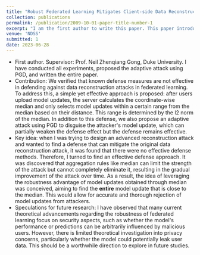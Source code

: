 ```yaml
---
title: "Robust Federated Learning Mitigates Client-side Data Reconstruction Attacks"
collection: publications
permalink: /publication/2009-10-01-paper-title-number-1
excerpt: "I am the first author to write this paper. This paper introduces an aggregation rule to mitigate data reconstruction attacks. Additionally, it presents an adaptive attack that has the capability to subtly undermine the proposed defense. &nbsp;&nbsp;&nbsp;&nbsp;&nbsp;<a href='/publication/2009-10-01-paper-title-number-1' target='_blank' style='color: #007bff; text-decoration: none; font-size: 20px;'>details...</a>"
venue: 'NDSS'
submitted: 1
date: 2023-06-28
---
```

* First author.  Supervisor: Prof. Neil Zhenqiang Gong, Duke University. I have conducted all experiments, proposed the adaptive attack using PGD, and written the entire paper.
* Contribution: We verified that known defense measures are not effective in defending against data reconstruction attacks in federated learning. To address this, a simple yet effective approach is proposed: after users upload model updates, the server calculates the coordinate-wise median and only selects model updates within a certain range from the median based on their distance. This range is determined by the l2 norm of the median. In addition to this defense, we also propose an adaptive attack using PGD to disguise the attacker's model update, which can partially weaken the defense effect but the defense remains effective.
* Key idea: when I was trying to design an advanced reconstruction attack and wanted to find a defense that can mitigate the original data reconstruction attack, it was found that there were no effective defense methods. Therefore, I turned to find an effective defense approach. It was discovered that aggregation rules like median can limit the strength of the attack but cannot completely eliminate it, resulting in the gradual improvement of the attack over time. As a result, the idea of leveraging the robustness advantage of model updates obtained through median was conceived, aiming to find the **entire** model update that is close to the median. This would allow for accurate and thorough rejection of model updates from attackers.
* Speculations for future research: I have observed that many current theoretical advancements regarding the robustness of federated learning focus on security aspects, such as whether the model's performance or predictions can be arbitrarily influenced by malicious users. However, there is limited theoretical investigation into privacy concerns, particularly whether the model could potentially leak user data. This should be a worthwhile direction to explore in future studies.


